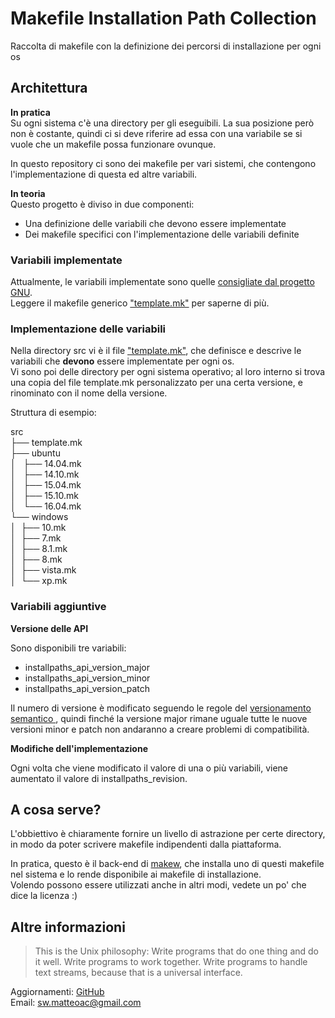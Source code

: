 # Makefile Installation Path Collection #

Raccolta di makefile con la definizione dei percorsi di installazione per ogni os


## Architettura ##

__In pratica__  
Su ogni sistema c'è una directory per gli eseguibili. La sua posizione però non è 
costante, quindi ci si deve riferire ad essa con una variabile se si vuole che
un makefile possa funzionare ovunque.  

In questo repository ci sono dei makefile per vari sistemi, che contengono 
l'implementazione di questa ed altre variabili.

__In teoria__  
Questo progetto è diviso in due componenti:

 - Una definizione delle variabili che devono essere implementate
 - Dei makefile specifici con l'implementazione delle variabili definite


### Variabili implementate ###

Attualmente, le variabili implementate sono quelle [consigliate dal progetto 
GNU](https://www.gnu.org/prep/standards/html_node/Directory-Variables.html).   
Leggere il makefile generico ["template.mk"](src/template.mk) per saperne di più.


### Implementazione delle variabili ###

Nella directory src vi è il file ["template.mk"](src/template.mk), che definisce
e descrive le variabili che __devono__ essere implementate per ogni os.  
Vi sono poi delle directory per ogni sistema operativo; al loro interno  si trova 
una copia del file template.mk personalizzato per una certa versione, e rinominato
con il nome della versione.

Struttura di esempio:  

src  
├── template.mk  
├── ubuntu  
│   ├── 14.04.mk  
│   ├── 14.10.mk  
│   ├── 15.04.mk  
│   ├── 15.10.mk  
│   └── 16.04.mk  
└── windows  
│   ├── 10.mk  
│   ├── 7.mk  
│   ├── 8.1.mk  
│   ├── 8.mk  
│   ├── vista.mk  
│   └── xp.mk  


### Variabili aggiuntive ###

__Versione delle API__

Sono disponibili tre variabili:

 - installpaths_api_version_major
 - installpaths_api_version_minor
 - installpaths_api_version_patch
 
Il numero di versione è modificato seguendo le regole del [versionamento semantico
](http://semver.org/), quindi finché la versione major rimane uguale tutte le nuove
versioni minor e patch non andaranno a creare problemi di compatibilità.
 
__Modifiche dell'implementazione__

Ogni volta che viene modificato il valore di una o più variabili, viene aumentato
il valore di installpaths_revision.


## A cosa serve? ##

L'obbiettivo è chiaramente fornire un livello di astrazione per certe directory,
in modo da poter scrivere makefile indipendenti dalla piattaforma.  

In pratica, questo è il back-end di [makew](https://github.com/matteoalessiocarrara/makew), 
che installa uno  di questi makefile nel sistema e lo rende disponibile 
ai makefile di installazione.  
Volendo possono essere utilizzati anche in altri modi, vedete un po' che dice la 
licenza :)


## Altre informazioni ##

> This is the Unix philosophy: Write programs that do one thing and do it well.
  Write programs to work together. Write programs to handle text streams, because
  that is a universal interface.

Aggiornamenti: [GitHub](https://github.com/matteoalessiocarrara/makefile-installation-path-collection)  
Email: sw.matteoac@gmail.com
